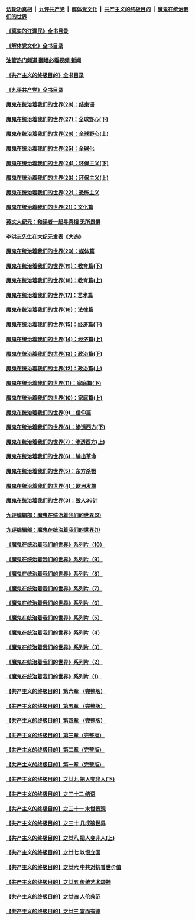 ####  [法轮功真相](../../../../basic/blob/master/README.md?t=08171301) &nbsp;|&nbsp; [九评共产党](../../../../9ping.md/blob/master/README.md?t=08171301) &nbsp;|&nbsp; [解体党文化](../../../../jtdwh.md/blob/master/README.md?t=08171301)  &nbsp;|&nbsp; [共产主义的终极目的](../../../../gczydzjmd.md/blob/master/README.md?t=08171301) &nbsp;|&nbsp; [魔鬼在统治我们的世界](../../../../mgztzwmdsj.md/blob/master/README.md?t=08171301) 

#### [《真实的江泽民》全书目录](../pages/nsc422/n13721399.md?t=08171301) 

#### [《解体党文化》全书目录](../pages/nsc422/n13721157.md?t=08171301) 

#### [油管热门频道 翻墙必看视频 新闻](http://45.76.130.85:81/youtube.html?08171301)

#### [《共产主义的终极目的》全书目录](../pages/nsc422/n13721048.md?t=08171301) 

#### [《九评共产党》全书目录](../pages/nsc422/n13708085.md?t=08171301) 

#### [魔鬼在统治着我们的世界(28)：结束语](../pages/nsc422/n10936246.md?t=08171301) 

#### [魔鬼在统治着我们的世界(27)：全球野心(下)](../pages/nsc422/n10928319.md?t=08171301) 

#### [魔鬼在统治着我们的世界(26)：全球野心(上)](../pages/nsc422/n10900318.md?t=08171301) 

#### [魔鬼在统治着我们的世界(25)：全球化](../pages/nsc422/n10788205.md?t=08171301) 

#### [魔鬼在统治着我们的世界(24)：环保主义(下)](../pages/nsc422/n10695307.md?t=08171301) 

#### [魔鬼在统治着我们的世界(23)：环保主义(上)](../pages/nsc422/n10688613.md?t=08171301) 

#### [魔鬼在统治着我们的世界(22)：恐怖主义](../pages/nsc422/n10614727.md?t=08171301) 

#### [魔鬼在统治着我们的世界(21)：文化篇](../pages/nsc422/n10597706.md?t=08171301) 

#### [英文大纪元：和读者一起寻真相 无所畏惧](../pages/nsc422/n12542027.md?t=08171301) 

#### [李洪志先生在大纪元发表《大选》](../pages/nsc422/n12534746.md?t=08171301) 

#### [魔鬼在统治着我们的世界(20)：媒体篇](../pages/nsc422/n10586579.md?t=08171301) 

#### [魔鬼在统治着我们的世界(19)：教育篇(下)](../pages/nsc422/n10564808.md?t=08171301) 

#### [魔鬼在统治着我们的世界(18)：教育篇(上)](../pages/nsc422/n10526970.md?t=08171301) 

#### [魔鬼在统治着我们的世界(17)：艺术篇](../pages/nsc422/n10499093.md?t=08171301) 

#### [魔鬼在统治着我们的世界(16)：法律篇](../pages/nsc422/n10485969.md?t=08171301) 

#### [魔鬼在统治着我们的世界(15)：经济篇(下)](../pages/nsc422/n10469975.md?t=08171301) 

#### [魔鬼在统治着我们的世界(14)：经济篇(上)](../pages/nsc422/n10457370.md?t=08171301) 

#### [魔鬼在统治着我们的世界(13)：政治篇(下)](../pages/nsc422/n10448270.md?t=08171301) 

#### [魔鬼在统治着我们的世界(12)：政治篇(上)](../pages/nsc422/n10444576.md?t=08171301) 

#### [魔鬼在统治着我们的世界(11)：家庭篇(下)](../pages/nsc422/n10440961.md?t=08171301) 

#### [魔鬼在统治着我们的世界(10)：家庭篇(上)](../pages/nsc422/n10435448.md?t=08171301) 

#### [魔鬼在统治着我们的世界(9)：信仰篇](../pages/nsc422/n10432159.md?t=08171301) 

#### [魔鬼在统治着我们的世界(8)：渗透西方(下)](../pages/nsc422/n10429603.md?t=08171301) 

#### [魔鬼在统治着我们的世界(7)：渗透西方(上)](../pages/nsc422/n10426013.md?t=08171301) 

#### [魔鬼在统治着我们的世界(6)：输出革命](../pages/nsc422/n10421536.md?t=08171301) 

#### [魔鬼在统治着我们的世界(5)：东方杀戮](../pages/nsc422/n10417707.md?t=08171301) 

#### [魔鬼在统治着我们的世界(4)：欧洲发端](../pages/nsc422/n10414890.md?t=08171301) 

#### [魔鬼在统治着我们的世界(3)：毁人36计](../pages/nsc422/n10411583.md?t=08171301) 

#### [九评编辑部：魔鬼在统治着我们的世界(2)](../pages/nsc422/n10410036.md?t=08171301) 

#### [九评编辑部：魔鬼在统治着我们的世界(1)](../pages/nsc422/n10406825.md?t=08171301) 

#### [《魔鬼在统治着我们的世界》系列片（10）](../pages/nsc422/n12292670.md?t=08171301) 

#### [《魔鬼在统治着我们的世界》系列片（9）](../pages/nsc422/n12290859.md?t=08171301) 

#### [《魔鬼在统治着我们的世界》系列片（8）](../pages/nsc422/n12287445.md?t=08171301) 

#### [《魔鬼在统治着我们的世界》系列片（7）](../pages/nsc422/n12283425.md?t=08171301) 

#### [《魔鬼在统治着我们的世界》系列片（6）](../pages/nsc422/n12282314.md?t=08171301) 

#### [《魔鬼在统治着我们的世界》系列片（5）](../pages/nsc422/n12281419.md?t=08171301) 

#### [《魔鬼在统治着我们的世界》系列片（4）](../pages/nsc422/n12274024.md?t=08171301) 

#### [《魔鬼在统治着我们的世界》系列片（3）](../pages/nsc422/n12271322.md?t=08171301) 

#### [《魔鬼在统治着我们的世界》系列片（2）](../pages/nsc422/n12269049.md?t=08171301) 

#### [《魔鬼在统治着我们的世界》系列片（1）](../pages/nsc422/n12267575.md?t=08171301) 

#### [【共产主义的终极目的】第六章 （完整版）](../pages/nsc422/n11428913.md?t=08171301) 

#### [【共产主义的终极目的】第五章 （完整版）](../pages/nsc422/n11428912.md?t=08171301) 

#### [【共产主义的终极目的】第四章 （完整版）](../pages/nsc422/n11428907.md?t=08171301) 

#### [【共产主义的终极目的】第三章（完整版）](../pages/nsc422/n11428848.md?t=08171301) 

#### [【共产主义的终极目的】第二章（完整版）](../pages/nsc422/n11428831.md?t=08171301) 

#### [【共产主义的终极目的】第一章（完整版）](../pages/nsc422/n11417651.md?t=08171301) 

#### [【共产主义的终极目的】之廿九 把人变非人(下)](../pages/nsc422/n11344140.md?t=08171301) 

#### [【共产主义的终极目的】之三十二 结语](../pages/nsc422/n11360535.md?t=08171301) 

#### [【共产主义的终极目的】之三十一 末世景观](../pages/nsc422/n11351129.md?t=08171301) 

#### [【共产主义的终极目的】之三十 几成狼世界](../pages/nsc422/n11348280.md?t=08171301) 

#### [【共产主义的终极目的】之廿八 把人变非人(上)](../pages/nsc422/n11340492.md?t=08171301) 

#### [【共产主义的终极目的】之廿七 以恨立国](../pages/nsc422/n11336944.md?t=08171301) 

#### [【共产主义的终极目的】之廿六 中共对抗普世价值](../pages/nsc422/n11324785.md?t=08171301) 

#### [【共产主义的终极目的】之廿五 传统艺术颂神](../pages/nsc422/n11296396.md?t=08171301) 

#### [【共产主义的终极目的】之廿四 人伦典范](../pages/nsc422/n11296397.md?t=08171301) 

#### [【共产主义的终极目的】之廿三 富而有德](../pages/nsc422/n11283598.md?t=08171301) 

<img src='http://gfw-breaker.win/goodnews/indexes/nsc422.md' width='0px' height='0px'/>

